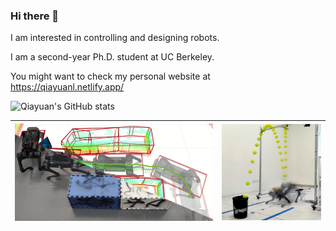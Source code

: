 ### Hi there 👋

I am interested in controlling and designing robots.

I am a second-year Ph.D. student at UC Berkeley.

You might want to check my personal website at https://qiayuanl.netlify.app/

![Qiayuan's GitHub stats](https://github-readme-stats.vercel.app/api?username=qiayuanl&include_all_commits=true&show_icons=true&count_private=true&hide_rank=true)

<table class="tg">
<thead>
  <tr>
    <th class="tg-c3ow"> <img src="assets/nmpc_dcbf_duality.jpg" alt="nmpc_dcbf_duality" width=400 /> </th>
    <th class="tg-0pky"> <img src="assets/bbq.jpg" alt="bbq" width=200 /> </th>
  </tr>
</thead>

</table>

